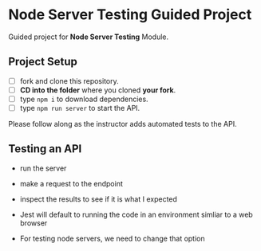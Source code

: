 # Node Server Testing Guided Project

Guided project for **Node Server Testing** Module.

## Project Setup

- [ ] fork and clone this repository.
- [ ] **CD into the folder** where you cloned **your fork**.
- [ ] type `npm i` to download dependencies.
- [ ] type `npm run server` to start the API.

Please follow along as the instructor adds automated tests to the API.

## Testing an API

- run the server
- make a request to the endpoint
- inspect the results to see if it is what I expected

- Jest will default to running the code in an environment simliar to a web browser
- For testing node servers, we need to change that option

